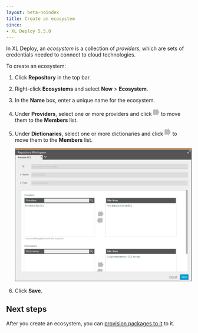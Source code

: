 ```yaml
---
layout: beta-noindex
title: Create an ecosystem
since:
- XL Deploy 5.5.0
---
```


In XL Deploy, an *ecosystem* is a collection of *providers*, which are sets of credentials needed to connect to cloud technologies.

To create an ecosystem:

1. Click **Repository** in the top bar.
1. Right-click **Ecosystems** and select **New** > **Ecosystem**.
1. In the **Name** box, enter a unique name for the ecosystem.
1. Under **Providers**, select one or more providers and click ![Right arrow button](/images/button_add_container.png) to move them to the **Members** list.
1. Under **Dictionaries**, select one or more dictionaries and click ![Right arrow button](/images/button_add_container.png) to move them to the **Members** list.

   ![Create an ecosystem](images/provisioning-create-new-ecosystem.png)

1. Click **Save**.

## Next steps

After you create an ecosystem, you can [provision packages to it](/xl-deploy/how-to/provision-a-package-to-an-ecosystem.html) to it.
